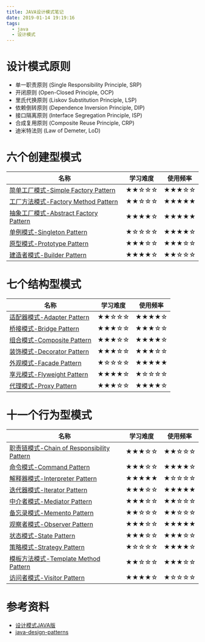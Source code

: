 ```yaml
---
title: JAVA设计模式笔记
date: 2019-01-14 19:19:16
tags:
  - java
  - 设计模式
---
```

# 设计模式原则

- 单一职责原则 (Single Responsibility Principle, SRP)
- 开闭原则 (Open-Closed Principle, OCP)
- 里氏代换原则 (Liskov Substitution Principle, LSP)
- 依赖倒转原则 (Dependence Inversion Principle, DIP)
- 接口隔离原则 (Interface Segregation Principle, ISP)
- 合成复用原则 (Composite Reuse Principle, CRP)
- 迪米特法则 (Law of Demeter, LoD)

<!-- more -->

# 六个创建型模式

|名称|学习难度|使用频率|
|-|-|-|
|[简单工厂模式-Simple Factory Pattern](https://gcdd1993.github.io/2019/01/15/%E7%AE%80%E5%8D%95%E5%B7%A5%E5%8E%82%E6%A8%A1%E5%BC%8F-Simple-Factory-Pattern/)|★★☆☆☆|★★★☆☆|
|[工厂方法模式-Factory Method Pattern](https://gcdd1993.github.io/2019/01/15/%E5%B7%A5%E5%8E%82%E6%96%B9%E6%B3%95%E6%A8%A1%E5%BC%8F-Factory-Method-Pattern/)|★★☆☆☆|★★★★★|
|[抽象工厂模式-Abstract Factory Pattern](https://gcdd1993.github.io/2019/01/15/%E6%8A%BD%E8%B1%A1%E5%B7%A5%E5%8E%82%E6%A8%A1%E5%BC%8F-Abstract-Factory-Pattern/)|★★★★☆|★★★★★|
|[单例模式-Singleton Pattern](https://gcdd1993.github.io/2019/01/15/%E5%8D%95%E4%BE%8B%E6%A8%A1%E5%BC%8F-Singleton-Pattern/)|★☆☆☆☆|★★★★☆|
|[原型模式-Prototype Pattern](https://gcdd1993.github.io/2019/01/15/%E5%8E%9F%E5%9E%8B%E6%A8%A1%E5%BC%8F-Prototype-Pattern/)|★★★☆☆|★★★☆☆|
|[建造者模式-Builder Pattern](https://gcdd1993.github.io/2019/01/15/%E5%BB%BA%E9%80%A0%E8%80%85%E6%A8%A1%E5%BC%8F-Builder-Pattern/)|★★★★☆|★★☆☆☆|

# 七个结构型模式

|名称|学习难度|使用频率|
|-|-|-|
|[适配器模式-Adapter Pattern](https://gcdd1993.github.io/2019/01/15/%E9%80%82%E9%85%8D%E5%99%A8%E6%A8%A1%E5%BC%8F-Adapter-Pattern/)|★★☆☆☆|★★★★☆|
|[桥接模式-Bridge Pattern](https://gcdd1993.github.io/2019/01/15/%E6%A1%A5%E6%8E%A5%E6%A8%A1%E5%BC%8F-Bridge-Pattern/)|★★★☆☆|★★★☆☆|
|[组合模式-Composite Pattern](https://gcdd1993.github.io/2019/01/15/%E7%BB%84%E5%90%88%E6%A8%A1%E5%BC%8F-Composite-Pattern/)|★★★☆☆|★★★★☆|
|[装饰模式-Decorator Pattern]()|★★★☆☆|★★★☆☆|
|[外观模式-Facade Pattern]()|★☆☆☆☆|★★★★★|
|[享元模式-Flyweight Pattern]()|★★★★☆|★☆☆☆☆|
|[代理模式-Proxy Pattern]()|★★★☆☆|★★★★☆|

# 十一个行为型模式

|名称|学习难度|使用频率|
|-|-|-|
|[职责链模式-Chain of Responsibility Pattern]()|★★★☆☆|★★☆☆☆|
|[命令模式-Command Pattern]()|★★★☆☆|★★★★☆|
|[解释器模式-Interpreter Pattern]()|★★★★★|★☆☆☆☆|
|[迭代器模式-Iterator Pattern]()|★★★☆☆|★★★★★|
|[中介者模式-Mediator Pattern]()|★★★☆☆|★★☆☆☆|
|[备忘录模式-Memento Pattern]()|★★☆☆☆|★★☆☆☆|
|[观察者模式-Observer Pattern]()|★★★☆☆|★★★★★|
|[状态模式-State Pattern]()|★★★☆☆|★★★☆☆|
|[策略模式-Strategy Pattern]()|★☆☆☆☆|★★★★☆|
|[模板方法模式-Template Method Pattern]()|★★☆☆☆|★★★☆☆|
|[访问者模式-Visitor Pattern]()|★★★★☆|★☆☆☆☆|

# 参考资料

- [设计模式JAVA版](https://gof.quanke.name/)
- [java-design-patterns](https://github.com/iluwatar/java-design-patterns)